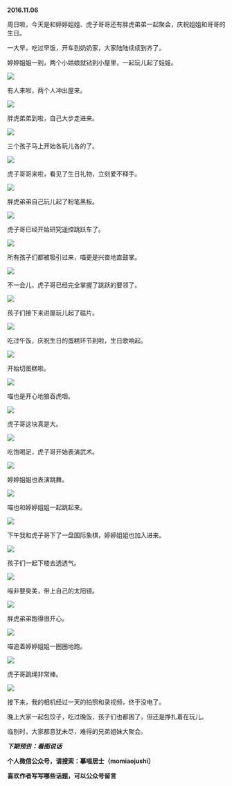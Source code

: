 
          
            
**2016.11.06**

周日啦，今天是和婷婷姐姐、虎子哥哥还有胖虎弟弟一起聚会，庆祝姐姐和哥哥的生日。

一大早，吃过早饭，开车到奶奶家，大家陆陆续续到齐了。

婷婷姐姐一到，两个小姑娘就钻到小屋里，一起玩儿起了娃娃。




![](//upload-images.jianshu.io/upload_images/51001-a69011bc36e144bd.jpg)




有人来啦，两个人冲出屋来。




![](//upload-images.jianshu.io/upload_images/51001-48d4f467c3f9bd7c.jpg)




胖虎弟弟到啦，自己大步走进来。




![](//upload-images.jianshu.io/upload_images/51001-1414449fc6a28648.jpg)




三个孩子马上开始各玩儿各的了。




![](//upload-images.jianshu.io/upload_images/51001-231ecf0c906ba2be.jpg)




虎子哥哥来啦，看见了生日礼物，立刻爱不释手。




![](//upload-images.jianshu.io/upload_images/51001-23c88f2aa2d339b3.jpg)




胖虎弟弟自己玩儿起了粉笔黑板。




![](//upload-images.jianshu.io/upload_images/51001-8018273b42e71bc1.jpg)




虎子哥已经开始研究遥控跳跃车了。




![](//upload-images.jianshu.io/upload_images/51001-c3e0530bb873dae7.jpg)




所有孩子们都被吸引过来，喵更是兴奋地直鼓掌。




![](//upload-images.jianshu.io/upload_images/51001-4b089fec8723189e.jpg)




不一会儿，虎子哥已经完全掌握了跳跃的要领了。




![](//upload-images.jianshu.io/upload_images/51001-a2d2adbf03e6b283.jpg)




孩子们接下来进屋玩儿起了磁片。




![](//upload-images.jianshu.io/upload_images/51001-a51fca4198b1f3b0.jpg)




吃过午饭，庆祝生日的蛋糕环节到啦，生日歌响起。




![](//upload-images.jianshu.io/upload_images/51001-dc08d55c20a8d832.jpg)




开始切蛋糕啦。




![](//upload-images.jianshu.io/upload_images/51001-b564b9a3b315736c.jpg)




喵也是开心地狼吞虎咽。




![](//upload-images.jianshu.io/upload_images/51001-3bdb8064c008e5f4.jpg)




虎子哥这块真是大。




![](//upload-images.jianshu.io/upload_images/51001-c5d7bf9a75e96dd1.jpg)




吃饱喝足，虎子哥开始表演武术。




![](//upload-images.jianshu.io/upload_images/51001-f15f2c4ea8ba224f.jpg)




婷婷姐姐也表演跳舞。




![](//upload-images.jianshu.io/upload_images/51001-e27f0046e33e301c.jpg)




喵也和婷婷姐姐一起跳起来。




![](//upload-images.jianshu.io/upload_images/51001-4012f9a5906cefc3.jpg)




下午我和虎子哥下了一盘国际象棋，婷婷姐姐也加入进来。




![](//upload-images.jianshu.io/upload_images/51001-b0b87eca1ad71e1e.jpg)




孩子们一起下楼去透透气。




![](//upload-images.jianshu.io/upload_images/51001-f6b059a4aea5274e.jpg)




喵非要臭美，带上自己的太阳镜。




![](//upload-images.jianshu.io/upload_images/51001-fa6a9049e801ecc4.jpg)




胖虎弟弟跑得很开心。




![](//upload-images.jianshu.io/upload_images/51001-8579cf572d89bc0b.jpg)




喵追着婷婷姐姐一圈圈地跑。




![](//upload-images.jianshu.io/upload_images/51001-28f6ef9cd220cf6b.jpg)




虎子哥跳绳非常棒。




![](//upload-images.jianshu.io/upload_images/51001-6421a6acc0b32622.jpg)




接下来，我的相机经过一天的拍照和录视频，终于没电了。

晚上大家一起包饺子，吃过晚饭，孩子们也都困了，但还是挣扎着在玩儿。

临别时，大家都意犹未尽，难得的兄弟姐妹大聚会。


***下期预告：看图说话***


**个人微信公众号，请搜索：摹喵居士（momiaojushi）**

**喜欢作者写写哪些话题，可以公众号留言**

          
        